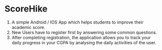 # ScoreHike

1. A simple Android / IOS App which helps students to improve their academic score.
2. New Users have to register first by answering some common questions.
3. After completing registration, the application allows you to track your daily progress in
your CGPA by analysing the daily activities of the user.
